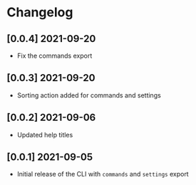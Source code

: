 # Changelog

## [0.0.4] 2021-09-20

- Fix the commands export

## [0.0.3] 2021-09-20

- Sorting action added for commands and settings

## [0.0.2] 2021-09-06

- Updated help titles

## [0.0.1] 2021-09-05

- Initial release of the CLI with `commands` and `settings` export